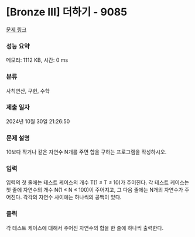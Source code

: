 # [Bronze III] 더하기 - 9085 

[문제 링크](https://www.acmicpc.net/problem/9085) 

### 성능 요약

메모리: 1112 KB, 시간: 0 ms

### 분류

사칙연산, 구현, 수학

### 제출 일자

2024년 10월 30일 21:26:50

### 문제 설명

<p>10보다 작거나 같은 자연수 N개를 주면 합을 구하는 프로그램을 작성하시오.</p>

### 입력 

 <p>입력의 첫 줄에는 테스트 케이스의 개수 T(1 ≤ T ≤ 10)가 주어진다. 각 테스트 케이스는 첫 줄에 자연수의 개수 N(1 ≤ N ≤ 100)이 주어지고, 그 다음 줄에는 N개의 자연수가 주어진다. 각각의 자연수 사이에는 하나씩의 공백이 있다.</p>

### 출력 

 <p>각 테스트 케이스에 대해서 주어진 자연수의 합을 한 줄에 하나씩 출력한다.</p>

